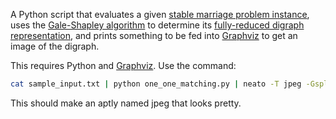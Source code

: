 A Python script that evaluates a given [stable marriage problem instance](http://en.wikipedia.org/wiki/Stable_marriage_problem), uses the [Gale-Shapley algorithm](http://en.wikipedia.org/wiki/Stable_marriage_problem#Solution) to determine its [fully-reduced digraph representation](http://www.jstor.org/discover/10.2307/3109805?uid=3739256&uid=2&uid=4&sid=21102542472061), and prints something to be fed into [Graphviz](http://www.graphviz.org/) to get an image of the digraph.

This requires Python and [Graphviz](http://www.graphviz.org/). Use the command:

```bash
cat sample_input.txt | python one_one_matching.py | neato -T jpeg -Gsplines=true -oOutput
```

This should make an aptly named jpeg that looks pretty.
